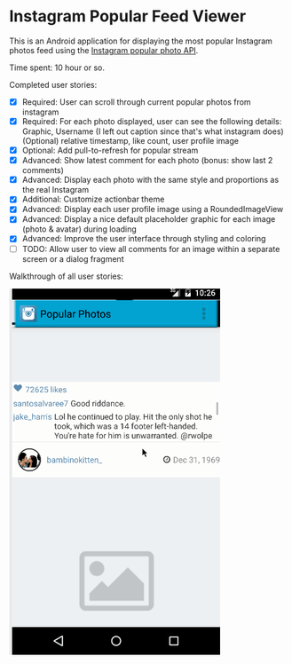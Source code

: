 # Instagram Popular Feed Viewer

This is an Android application for displaying the most popular Instagram photos feed  using the [Instagram popular photo API](https://api.instagram.com/v1/media/popular?client_id=ed472c3cea474aaaa6c1cd6b6c7b1ba3). 

Time spent: 10 hour or so.

Completed user stories:

 * [x] Required: User can scroll through current popular photos from instagram 
 * [x] Required: For each photo displayed, user can see the following details:
                 Graphic, Username (I left out caption since that's what instagram does)
                 (Optional) relative timestamp, like count, user profile image 
 * [x] Optional: Add pull-to-refresh for popular stream 
 * [x] Advanced: Show latest comment for each photo (bonus: show last 2 comments)
 * [x] Advanced: Display each photo with the same style and proportions as the real Instagram
 * [x] Additional: Customize actionbar theme
 * [x] Advanced: Display each user profile image using a RoundedImageView
 * [x] Advanced: Display a nice default placeholder graphic for each image (photo & avatar)  during loading
 * [x] Advanced: Improve the user interface through styling and coloring
 * [ ] TODO: Allow user to view all comments for an image within a separate screen or a dialog fragment
 
Walkthrough of all user stories:

![Video Walkthrough](anim_instagramviewer.gif)

